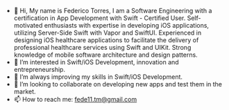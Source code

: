 - 👋 Hi, My name is Federico Torres, I am a Software Engineering with a certification in App Development with Swift - Certified User. Self-motivated enthusiasts with expertise in developing iOS applications, utilizing Server-Side Swift with Vapor and SwiftUI. Experienced in designing iOS healthcare applications to facilitate the delivery of professional healthcare services using Swift and UIKit. Strong knowledge of mobile software architecture and design patterns.
- 👀 I’m interested in Swift/iOS Development, innovation and entrepreneurship.
- 🌱 I’m always improving my skills in Swift/iOS Development.
- 💞️ I’m looking to collaborate on developing new apps and test them in the market.
- 📫 How to reach me: fede11.tm@gmail.com

